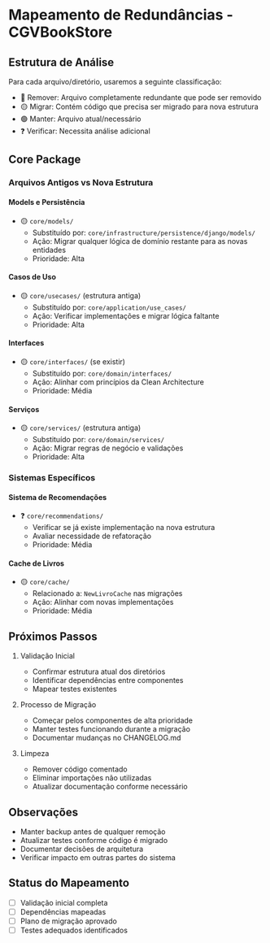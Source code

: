 # Mapeamento de Redundâncias - CGVBookStore

## Estrutura de Análise
Para cada arquivo/diretório, usaremos a seguinte classificação:
- 🔴 Remover: Arquivo completamente redundante que pode ser removido
- 🟡 Migrar: Contém código que precisa ser migrado para nova estrutura
- 🟢 Manter: Arquivo atual/necessário
- ❓ Verificar: Necessita análise adicional

## Core Package

### Arquivos Antigos vs Nova Estrutura

#### Models e Persistência
- 🟡 `core/models/` 
  - Substituído por: `core/infrastructure/persistence/django/models/`
  - Ação: Migrar qualquer lógica de domínio restante para as novas entidades
  - Prioridade: Alta

#### Casos de Uso
- 🟡 `core/usecases/` (estrutura antiga)
  - Substituído por: `core/application/use_cases/`
  - Ação: Verificar implementações e migrar lógica faltante
  - Prioridade: Alta

#### Interfaces
- 🟡 `core/interfaces/` (se existir)
  - Substituído por: `core/domain/interfaces/`
  - Ação: Alinhar com princípios da Clean Architecture
  - Prioridade: Média

#### Serviços
- 🟡 `core/services/` (estrutura antiga)
  - Substituído por: `core/domain/services/`
  - Ação: Migrar regras de negócio e validações
  - Prioridade: Alta

### Sistemas Específicos

#### Sistema de Recomendações
- ❓ `core/recommendations/`
  - Verificar se já existe implementação na nova estrutura
  - Avaliar necessidade de refatoração
  - Prioridade: Média

#### Cache de Livros
- 🟡 `core/cache/`
  - Relacionado a: `NewLivroCache` nas migrações
  - Ação: Alinhar com novas implementações
  - Prioridade: Média

## Próximos Passos

1. Validação Inicial
   - Confirmar estrutura atual dos diretórios
   - Identificar dependências entre componentes
   - Mapear testes existentes

2. Processo de Migração
   - Começar pelos componentes de alta prioridade
   - Manter testes funcionando durante a migração
   - Documentar mudanças no CHANGELOG.md

3. Limpeza
   - Remover código comentado
   - Eliminar importações não utilizadas
   - Atualizar documentação conforme necessário

## Observações
- Manter backup antes de qualquer remoção
- Atualizar testes conforme código é migrado
- Documentar decisões de arquitetura
- Verificar impacto em outras partes do sistema

## Status do Mapeamento
- [ ] Validação inicial completa
- [ ] Dependências mapeadas
- [ ] Plano de migração aprovado
- [ ] Testes adequados identificados